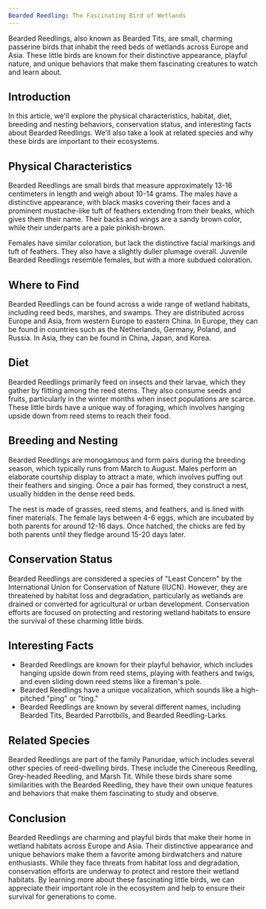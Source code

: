 ```yaml
---
Bearded Reedling: The Fascinating Bird of Wetlands
---
```


Bearded Reedlings, also known as Bearded Tits, are small, charming passerine birds that inhabit the reed beds of wetlands across Europe and Asia. These little birds are known for their distinctive appearance, playful nature, and unique behaviors that make them fascinating creatures to watch and learn about.

## Introduction

In this article, we'll explore the physical characteristics, habitat, diet, breeding and nesting behaviors, conservation status, and interesting facts about Bearded Reedlings. We'll also take a look at related species and why these birds are important to their ecosystems.

## Physical Characteristics

Bearded Reedlings are small birds that measure approximately 13-16 centimeters in length and weigh about 10-14 grams. The males have a distinctive appearance, with black masks covering their faces and a prominent mustache-like tuft of feathers extending from their beaks, which gives them their name. Their backs and wings are a sandy brown color, while their underparts are a pale pinkish-brown.

Females have similar coloration, but lack the distinctive facial markings and tuft of feathers. They also have a slightly duller plumage overall. Juvenile Bearded Reedlings resemble females, but with a more subdued coloration.

## Where to Find

Bearded Reedlings can be found across a wide range of wetland habitats, including reed beds, marshes, and swamps. They are distributed across Europe and Asia, from western Europe to eastern China. In Europe, they can be found in countries such as the Netherlands, Germany, Poland, and Russia. In Asia, they can be found in China, Japan, and Korea.

## Diet

Bearded Reedlings primarily feed on insects and their larvae, which they gather by flitting among the reed stems. They also consume seeds and fruits, particularly in the winter months when insect populations are scarce. These little birds have a unique way of foraging, which involves hanging upside down from reed stems to reach their food.

## Breeding and Nesting

Bearded Reedlings are monogamous and form pairs during the breeding season, which typically runs from March to August. Males perform an elaborate courtship display to attract a mate, which involves puffing out their feathers and singing. Once a pair has formed, they construct a nest, usually hidden in the dense reed beds.

The nest is made of grasses, reed stems, and feathers, and is lined with finer materials. The female lays between 4-6 eggs, which are incubated by both parents for around 12-16 days. Once hatched, the chicks are fed by both parents until they fledge around 15-20 days later.

## Conservation Status

Bearded Reedlings are considered a species of "Least Concern" by the International Union for Conservation of Nature (IUCN). However, they are threatened by habitat loss and degradation, particularly as wetlands are drained or converted for agricultural or urban development. Conservation efforts are focused on protecting and restoring wetland habitats to ensure the survival of these charming little birds.

## Interesting Facts

-   Bearded Reedlings are known for their playful behavior, which includes hanging upside down from reed stems, playing with feathers and twigs, and even sliding down reed stems like a fireman's pole.
-   Bearded Reedlings have a unique vocalization, which sounds like a high-pitched "ping" or "ting."
-   Bearded Reedlings are known by several different names, including Bearded Tits, Bearded Parrotbills, and Bearded Reedling-Larks.

## Related Species

Bearded Reedlings are part of the family Panuridae, which includes several other species of reed-dwelling birds. These include the Cinereous Reedling, Grey-headed Reedling, and Marsh Tit. While these birds share some similarities with the Bearded Reedling, they have their own unique features and behaviors that make them fascinating to study and observe.

## Conclusion

Bearded Reedlings are charming and playful birds that make their home in wetland habitats across Europe and Asia. Their distinctive appearance and unique behaviors make them a favorite among birdwatchers and nature enthusiasts. While they face threats from habitat loss and degradation, conservation efforts are underway to protect and restore their wetland habitats. By learning more about these fascinating little birds, we can appreciate their important role in the ecosystem and help to ensure their survival for generations to come.
